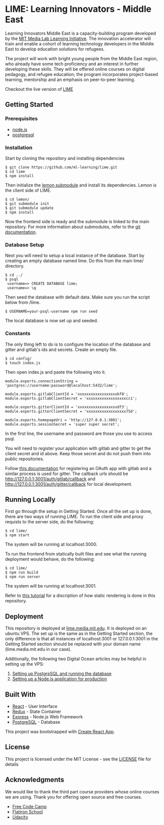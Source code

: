 # LIME: Learning Innovators - Middle East

Learning Innovators Middle East is a capacity-building program developed by the [MIT Media Lab Learning Initiative](http://learn.media.mit.edu/). The innovation accelerator will train and enable a cohort of learning technology developers in the Middle East to develop education solutions for refugees.

The project will work with bright young people from the Middle East region, who already have some tech proficiency and an interest in further developing these skills. They will be offered online courses on digital pedagogy, and refugee education; the program incorporates project-based learning, mentorship and an emphasis on peer-to-peer learning.

Checkout the live version of [LIME](http://lime.media.mit.edu/)

## Getting Started

### Prerequisites

* [node.js](https://nodejs.org/)
* [postgresql](https://www.postgresql.org/)

### Installation

Start by cloning the repository and installing dependencies

```
$ git clone https://github.com/ml-learning/lime.git
$ cd lime
$ npm install

```
Then initialize the [lemon submodule](https://github.com/ml-learning/lemon/) and install its dependencies. Lemon is the client side of LIME.

```
$ cd lemon/
$ git submodule init
$ git submodule update
$ npm install
```
Now the frontend side is ready and the submodule is linked to the main repository. For more information about submodules, refer to the [git documentation](https://git-scm.com/book/en/v2/Git-Tools-Submodules).

### Database Setup

Next you will need to setup a local instance of the database. Start by creating an empty database named lime. Do this from the main lime/ directory.

```
$ cd ../
$ psql
 username=> CREATE DATABASE lime;
 username=> \q
```

Then seed the database with default data. Make sure you run the script below from /lime.

```
$ USERNAME=your-psql-username npm run seed
```

The local database is now set up and seeded.

### Constants  

The only thing left to do is to configure the location of the database and gitter and gitlab's ids and secrets. Create an empty file.

```
$ cd config/
$ touch index.js
```
Then open index.js and paste the following into it. 

```
module.exports.connectionString = 'postgres://username:password@localhost:5432/lime';

module.exports.gitlabClientId = 'xxxxxxxxxxxxxxxxxxbf0';
module.exports.gitlabClientSecret = 'xxxxxxxxxxxxxxxxxxcc1';

module.exports.gitterClientId = 'xxxxxxxxxxxxxxxxxxdf3';
module.exports.gitterClientSecret = 'xxxxxxxxxxxxxxxxxx75d';

module.exports.homepageUri = 'http://127.0.0.1:3001';
module.exports.sessionSecret = 'super super secret';
```

In the first line, the username and password are those you use to access psql. 

You will need to register your application with gitlab and gitter to get the client secret and id above. Keep those secret and do not push them into public repositories. 

Follow [this documentation](https://docs.gitlab.com/ee/integration/oauth_provider.html) for registering an OAuth app with gitlab and a similar process is used for gitter. The callback urls should be http://127.0.0.1:3001/auth/gitlab/callback and http://127.0.0.1:3001/auth/gitter/callback for local development. 

## Running Locally 

First go through the setup in Getting Started. Once all the set up is done, there are two ways of running LIME. To run the client side and proxy requists to the server side, do the following:

```
$ cd lime/
$ npm start
```
The system will be running at localhost:3000. 

To run the frontend from statically built files and see what the running deployment would behave, do the following:

 ```
$ cd lime/
$ npm run build
$ npm run server
```
The system will be running at localhost:3001. 

Refer to [this tutorial](https://www.fullstackreact.com/articles/using-create-react-app-with-a-server/) for a discription of how static rendering is done in this repository.

## Deployment

This repository is deployed at [lime.media.mit.edu](http://lime.media.mit.edu/). It is deployed on an ubuntu VPS. The set up is the same as in the Getting Started section, the only difference is that all instances of localhost:3001 or 127.0.0.1:3001 in the Getting Started section should be replaced with your domain name (lime.media.mit.edu in our case).

Additionally, the following two Digital Ocean articles may be helpful in setting up the VPS:
1. [Setting up PostgreSQL and running the database](https://www.digitalocean.com/community/tutorials/how-to-secure-postgresql-on-an-ubuntu-vps)
2. [Setting up a Node.js application for production](https://www.digitalocean.com/community/tutorials/how-to-set-up-a-node-js-application-for-production-on-ubuntu-16-04)

## Built With

* [React](https://facebook.github.io/react/) - User Interface
* [Redux](http://redux.js.org/) - State Container
* [Express](https://expressjs.com/) - Node.js Web Framework
* [PostgreSQL](https://www.postgresql.org/) - Database

This project was bootstrapped with [Create React App](https://github.com/facebookincubator/create-react-app).

## License

This project is licensed under the MIT License - see the [LICENSE](LICENSE) file for details

## Acknowledgments

We would like to thank the third part course providers whose online courses we are using. Thank you for offering open source and free courses.
* [Free Code Camp](https://www.freecodecamp.com/)
* [Flatiron School](https://flatironschool.com/)
* [Udacity](https://www.udacity.com/)